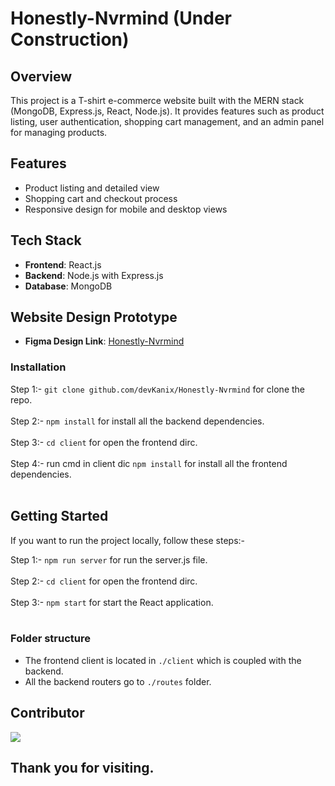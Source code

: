 # Honestly-Nvrmind (Under Construction)

## Overview

This project is a T-shirt e-commerce website built with the MERN stack (MongoDB, Express.js, React, Node.js). It provides features such as product listing, user authentication, shopping cart management, and an admin panel for managing products.

## Features

- Product listing and detailed view
- Shopping cart and checkout process
- Responsive design for mobile and desktop views

## Tech Stack

- **Frontend**: React.js
- **Backend**: Node.js with Express.js
- **Database**: MongoDB

## Website Design Prototype

- **Figma Design Link**:  <a href="https://www.figma.com/proto/bXrx04ljUnEZ8QmRx8dMy5/Honestly-Nvrmind-WebsiteDesign?node-id=2-221&node-type=canvas&t=jzLVBMfMlazxFCvN-0&scaling=scale-down&content-scaling=fixed&page-id=2%3A2">Honestly-Nvrmind</a>


### Installation

Step 1:- `git clone github.com/devKanix/Honestly-Nvrmind` for clone the repo. <br></br>
Step 2:- `npm install` for install all the backend dependencies. <br></br>
Step 3:- `cd client` for open the frontend dirc. <br></br>
Step 4:- run cmd in client dic `npm install` for install all the frontend dependencies. <br></br>

## Getting Started

If you want to run the project locally, follow these steps:-

Step 1:- `npm run server` for run the server.js file. <br></br>
Step 2:- `cd client` for open the frontend dirc. <br></br>
Step 3:- `npm start` for start the React application. <br></br>

### Folder structure

- The frontend client is located in `./client` which is coupled with the backend.
- All the backend routers go to `./routes` folder.  

## Contributor

<img src="https://contributors-img.web.app/image?repo=devkanix/Honestly-Nvrmind"/>


## Thank you for visiting.